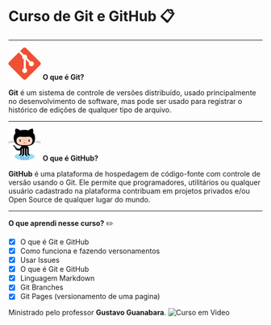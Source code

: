 # Curso de Git e GitHub :clipboard:
***

![](https://github.com/othonsm/Curso-Git/blob/master/image/git.png)
**O que é Git?**

**Git** é um sistema de controle de versões distribuído, usado principalmente no desenvolvimento de software, mas pode ser usado para registrar o histórico de edições de qualquer tipo de arquivo.
***

![](https://github.com/othonsm/Curso-Git/blob/master/image/github.png)
**O que é GitHub?** 

**GitHub** é uma plataforma de hospedagem de código-fonte com controle de versão usando o Git. Ele permite que programadores, utilitários ou qualquer usuário cadastrado na plataforma contribuam em projetos privados e/ou Open Source de qualquer lugar do mundo.
***

**O que aprendi nesse curso?** :pencil2:

- [x] O que é Git e GitHub 
- [x] Como funciona e fazendo versonamentos
- [x] Usar Issues
- [x] O que é Git e GitHub
- [x] Linguagem Markdown
- [x] Git Branches
- [x] Git Pages (versionamento de uma pagina)

Ministrado pelo professor **Gustavo Guanabara**. ![Curso em Video](www.youtube.com/playlist?list=PLHz_AreHm4dm7ZULPAmadvNhH6vk9oNZA)


